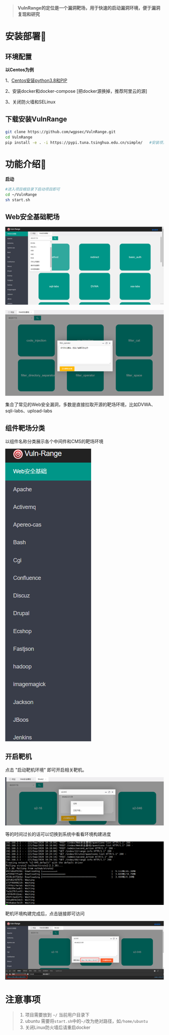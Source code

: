 > **VulnRange的定位是一个漏洞靶场，用于快速的启动漏洞环境，便于漏洞复现和研究**

# 安装部署🚀

## 环境配置

**以Centos为例**

1、[Centos安装python3.8和PIP](https://www.cnblogs.com/wintrysec/p/11963807.html)

2、安装docker和docker-compose [把docker源换掉，推荐阿里云的源]

3、关闭防火墙和SELinux

## 下载安装VulnRange

```bash
git clone https://github.com/wgpsec/VulnRange.git
cd VulnRange
pip install -e . -i https://pypi.tuna.tsinghua.edu.cn/simple/	#安装项目
```

# 功能介绍:memo:

**启动**

```bash
#进入项目根目录下启动项目即可
cd ~/VulnRange
sh start.sh
```

## Web安全基础靶场

![](README/image-20200921221721429.png)

![](README/image-20200921221823193.png)

集合了常见的Web安全漏洞，多数是直接拉取开源的靶场环境，比如DVWA、sqli-labs、upload-labs

## 组件靶场分类

以组件名称分类展示各个中间件和CMS的靶场环境

![](README/image-20200921222204154.png)

## 开启靶机

点击 "启动靶机环境" 即可开启相关靶机。

![](README/image-20200921222527813.png)

等的时间过长的话可以切换到系统中看看环境构建进度

![](README/image-20200921222651590.png)

靶机环境构建完成后，点击链接即可访问

![](README/image-20200921222813545.png)

# 注意事项

> 1. 项目需要放到 `~/`  当前用户目录下
> 2. ubuntu 需要将`start.sh`中的`~/`改为绝对路径，如`/home/ubuntu`
> 3. 关闭Linux防火墙后请重启docker

